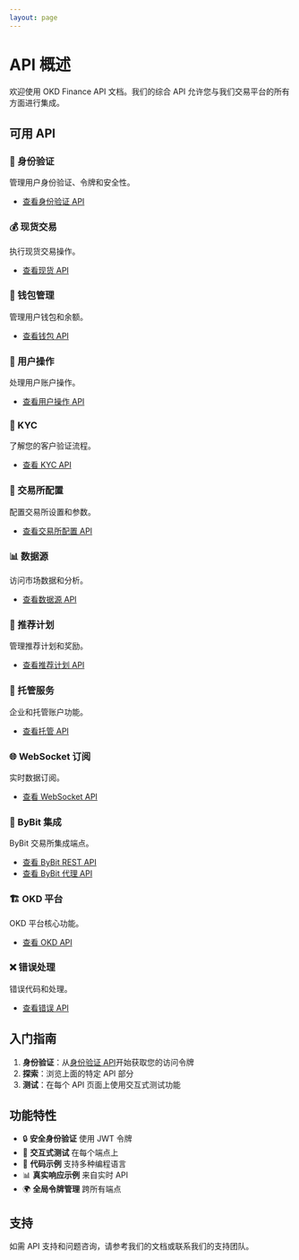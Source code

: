```yaml
---
layout: page
---
```


# API 概述

欢迎使用 OKD Finance API 文档。我们的综合 API 允许您与我们交易平台的所有方面进行集成。

## 可用 API

### 🔐 身份验证
管理用户身份验证、令牌和安全性。
- [查看身份验证 API](/api/authentication)

### 💰 现货交易
执行现货交易操作。
- [查看现货 API](/api/spot)

### 💼 钱包管理
管理用户钱包和余额。
- [查看钱包 API](/api/wallet)

### 👤 用户操作
处理用户账户操作。
- [查看用户操作 API](/api/user-operations)

### 🏦 KYC
了解您的客户验证流程。
- [查看 KYC API](/api/kyc)

### 🔄 交易所配置
配置交易所设置和参数。
- [查看交易所配置 API](/api/exchange-configuration)

### 📊 数据源
访问市场数据和分析。
- [查看数据源 API](/api/datasource)

### 🎁 推荐计划
管理推荐计划和奖励。
- [查看推荐计划 API](/api/referral-program)

### 🏢 托管服务
企业和托管账户功能。
- [查看托管 API](/api/managed)

### 🌐 WebSocket 订阅
实时数据订阅。
- [查看 WebSocket API](/api/websocket-subscriptions)

### 🔗 ByBit 集成
ByBit 交易所集成端点。
- [查看 ByBit REST API](/api/bybit-rest-endpoints)
- [查看 ByBit 代理 API](/api/bybit-proxy)

### 🏗️ OKD 平台
OKD 平台核心功能。
- [查看 OKD API](/api/okd)

### ❌ 错误处理
错误代码和处理。
- [查看错误 API](/api/errors)

## 入门指南

1. **身份验证**：从[身份验证 API](/api/authentication)开始获取您的访问令牌
2. **探索**：浏览上面的特定 API 部分
3. **测试**：在每个 API 页面上使用交互式测试功能

## 功能特性

- 🔒 **安全身份验证** 使用 JWT 令牌
- 🧪 **交互式测试** 在每个端点上
- 📝 **代码示例** 支持多种编程语言
- 📊 **真实响应示例** 来自实时 API
- 🌍 **全局令牌管理** 跨所有端点

## 支持

如需 API 支持和问题咨询，请参考我们的文档或联系我们的支持团队。 
